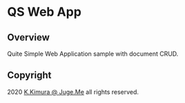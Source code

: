 # QS Web App

## Overview

Quite Simple Web Application sample with document CRUD.


## Copyright

2020 [K.Kimura @ Juge.Me](https://github.com/dotnsf) all rights reserved.
